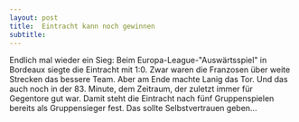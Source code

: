 ```yaml
---
layout: post
title:  Eintracht kann noch gewinnen
subtitle:  
---
```


Endlich mal wieder ein Sieg: Beim Europa-League-"Auswärtsspiel" in Bordeaux siegte die Eintracht mit 1:0. Zwar waren die Franzosen über weite Strecken das bessere Team. Aber am Ende machte Lanig das Tor. Und das auch noch in der 83. Minute, dem Zeitraum, der zuletzt immer für Gegentore gut war. Damit steht die Eintracht nach fünf Gruppenspielen bereits als Gruppensieger fest. Das sollte Selbstvertrauen geben...


